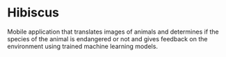 # Hibiscus
Mobile application that translates images of animals and determines if the species of the animal is endangered or not and gives feedback on the environment using trained machine learning models.

